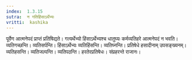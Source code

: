 ```yaml
---
index:  1.3.15
sutra:  न गतिहिंसाऽर्थेभ्यः
vritti:  kashika 
---
```


पूर्वेण आत्मनेपदं प्राप्तं प्रतिषिद्यते। गत्यर्थेभ्यो हिंसाऽर्थेभ्यश्च धातुघ्यः कर्मव्यतिहरे आत्मनेपदं न भवति। व्यतिगच्छन्ति। व्यतिसर्पन्ति। हिंसाऽर्थेभ्यः व्यतिहिंसन्ति। व्यतिघ्नन्ति। प्रतिषेधे हसादीनाम् उपसङ्ख्यनम्। व्यतिहसन्ति। व्यतिजल्पन्ति। व्यतिपठन्ति। हरतेरप्रतिषेधः। संप्रहरन्ते राजानः।

